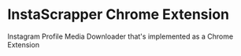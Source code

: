 # InstaScrapper Chrome Extension
Instagram Profile Media Downloader that's implemented as a Chrome Extension
